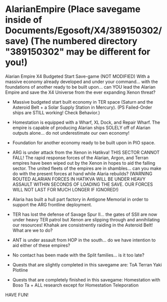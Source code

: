 # AlarianEmpire (Place savegame inside of Documents/Egosoft/X4/389150302/save) (The numbered directory "389150302" may be different for you!)
Alarian Empire X4 Budgeted Start Save-game (NOT MODIFIED)
With a massive economy already developed and under your command... with the foundations of another ready to be built upon... can YOU
lead the Alarian Empire and save the X4 Universe from the ever expanding Xenon threat?


- Massive budgeted start built economy in TER space (Saturn and the Asteroid Belt + a Solar Supply Station in Mercury). (PS Failed-Order ships are STILL working! Check Behavior.)
- Homestation is equipped with a Wharf, XL Dock, and Repair Wharf. The empire is capable of producing Alarian ships SOLELY off of Alarian outputs alone... do not underestimate our own economy!
- Foundation for another economy ready to be built upon in PIO space.
- ARG is under attack from the Xenon in Hatikva! THIS SECTOR CANNOT FALL! The rapid response forces of the Alarian, Argon, and Terran empires have been wiped out 
by the Xenon in hopes to aid the falling sector. The united fleets of the empires are in shambles... can you make do with the present forces at hand while Alaria rebuilds? (WARNING ROUTED ALARIAN FORCES IN HATIKVA WILL BE UNDER HEAVY ASSAULT WITHIN SECONDS OF LOADING THE SAVE. OUR FORCES WILL NOT LAST FOR MUCH LONGER IF IGNORED!)
- Alaria has built a hull part factory in Antigone Memorial in order to support the ARG frontline deployment.
- TER has lost the defense of Savage Spur II... the gates of SSII are now under heavy TER patrol but Xenon are slipping through and annihilating our resources!
Khahak are consistnently raiding in the Asteroid Belt! What are we to do?
- ANT is under assault from HOP in the south... do we have intention to aid either of these empires?
- No contact has been made with the Split families... is it too late? 

- Quests that are slightly completed in this savegame are: 
ToA 
Terran Yaki Plotline

- Quests that are completely finished in this savegame:
Homestation with Boso Ta + ALL research except for Homestation Teleporation

HAVE FUN!
